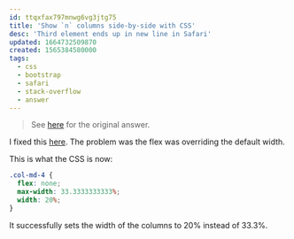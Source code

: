 ```yaml
---
id: ttqxfax797mnwg6vg3jtg75
title: 'Show `n` columns side-by-side with CSS'
desc: 'Third element ends up in new line in Safari'
updated: 1664732509870
created: 1565384580000
tags:
  - css
  - bootstrap
  - safari
  - stack-overflow
  - answer
---
```


> See [here](https://stackoverflow.com/a/57434450/6456163) for the original answer.

I fixed this [here](https://jsfiddle.net/ajmeese7/k5o60dwy/5/). The problem was the flex was overriding the default width.

This is what the CSS is now:

```css
.col-md-4 {
  flex: none;
  max-width: 33.3333333333%;
  width: 20%;
}
```

It successfully sets the width of the columns to 20% instead of 33.3%.
